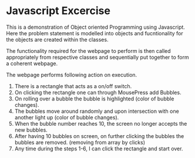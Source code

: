 <h1> Javascript Excercise </h1>

This is a demonstration of Object oriented Programming using Javascript.  Here the problem statement is modelled into objects and 
fucntionality for the objects are created within the classes.  

The functionality required for the webpage to perform is then called appropriately from respective classes and sequentially put together
to form a coherent webpage.

The webpage performs following action on execution.

1.  There is a rectangle that acts as a on/off switch.
2.  On clicking the rectangle one can through MousePress add Bubbles.
3.  On rolling over a bubble the bubble is highlighted (color of bubble changes).
4.  The bubbles move around randomly and upon intersection with one another light up (color of bubble changes).
5.  When the bubble number reaches 10, the screen no longer accepts the new bubbles.
6.  After having 10 bubbles on screen, on further clicking the bubbles the bubbles are removed.  (removing from array by clicks)
7.  Any time during the steps 1-6, I can click the rectangle and start over.﻿
